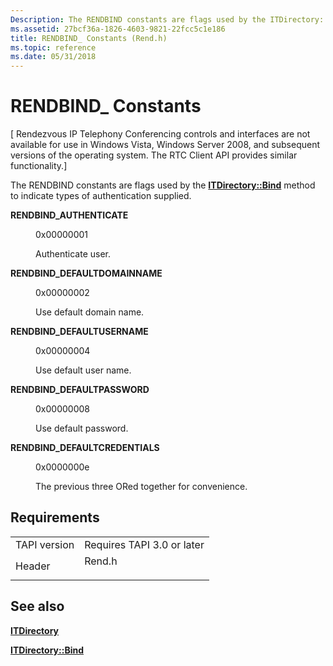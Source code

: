 ```yaml
---
Description: The RENDBIND constants are flags used by the ITDirectory::Bind method to indicate types of authentication supplied.
ms.assetid: 27bcf36a-1826-4603-9821-22fcc5c1e186
title: RENDBIND_ Constants (Rend.h)
ms.topic: reference
ms.date: 05/31/2018
---
```


# RENDBIND\_ Constants

\[ Rendezvous IP Telephony Conferencing controls and interfaces are not available for use in Windows Vista, Windows Server 2008, and subsequent versions of the operating system. The RTC Client API provides similar functionality.\]

The RENDBIND constants are flags used by the [**ITDirectory::Bind**](/windows/desktop/api/Rend/nf-rend-itdirectory-bind) method to indicate types of authentication supplied.

<dl> <dt>

<span id="RENDBIND_AUTHENTICATE"></span><span id="rendbind_authenticate"></span>**RENDBIND\_AUTHENTICATE**
</dt> <dd> <dl> <dt>

 0x00000001
</dt> <dt>



Authenticate user.


</dt> </dl> </dd> <dt>

<span id="RENDBIND_DEFAULTDOMAINNAME"></span><span id="rendbind_defaultdomainname"></span>**RENDBIND\_DEFAULTDOMAINNAME**
</dt> <dd> <dl> <dt>

 0x00000002
</dt> <dt>



Use default domain name.


</dt> </dl> </dd> <dt>

<span id="RENDBIND_DEFAULTUSERNAME"></span><span id="rendbind_defaultusername"></span>**RENDBIND\_DEFAULTUSERNAME**
</dt> <dd> <dl> <dt>

 0x00000004
</dt> <dt>



Use default user name.


</dt> </dl> </dd> <dt>

<span id="RENDBIND_DEFAULTPASSWORD"></span><span id="rendbind_defaultpassword"></span>**RENDBIND\_DEFAULTPASSWORD**
</dt> <dd> <dl> <dt>

 0x00000008
</dt> <dt>



Use default password.


</dt> </dl> </dd> <dt>

<span id="RENDBIND_DEFAULTCREDENTIALS"></span><span id="rendbind_defaultcredentials"></span>**RENDBIND\_DEFAULTCREDENTIALS**
</dt> <dd> <dl> <dt>

 0x0000000e
</dt> <dt>



The previous three ORed together for convenience.


</dt> </dl> </dd> </dl>

## Requirements



|                         |                                                                                   |
|-------------------------|-----------------------------------------------------------------------------------|
| TAPI version<br/> | Requires TAPI 3.0 or later<br/>                                             |
| Header<br/>       | <dl> <dt>Rend.h</dt> </dl> |



## See also

<dl> <dt>

[**ITDirectory**](/windows/desktop/api/Rend/nn-rend-itdirectory)
</dt> <dt>

[**ITDirectory::Bind**](/windows/desktop/api/Rend/nf-rend-itdirectory-bind)
</dt> </dl>

 

 




